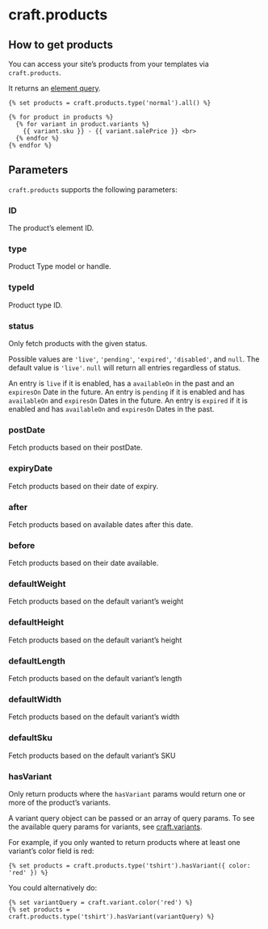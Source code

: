 # craft.products

## How to get products

You can access your site’s products from your templates via `craft.products`.

It returns an [element query](https://docs.craftcms.com/v3/dev/element-queries/).

```twig
{% set products = craft.products.type('normal').all() %}

{% for product in products %}
  {% for variant in product.variants %}
    {{ variant.sku }} - {{ variant.salePrice }} <br>
  {% endfor %}
{% endfor %}
```

## Parameters

`craft.products` supports the following parameters:

### ID

The product’s element ID.

### type

Product Type model or handle.

### typeId

Product type ID.

### status

Only fetch products with the given status.

Possible values are `'live'`, `'pending'`, `'expired'`, `'disabled'`, and `null`.
The default value is `'live'`. `null` will return all entries regardless of status.

An entry is `live` if it is enabled, has a `availableOn` in the past and an `expiresOn` Date in the future.
An entry is `pending` if it is enabled and has `availableOn` and `expiresOn` Dates in the future.
An entry is `expired` if it is enabled and has `availableOn` and `expiresOn` Dates in the past.

### postDate

Fetch products based on their postDate.

### expiryDate

Fetch products based on their date of expiry.

### after

Fetch products based on available dates after this date.

### before

Fetch products based on their date available.

### defaultWeight

Fetch products based on the default variant’s weight

### defaultHeight

Fetch products based on the default variant’s height

### defaultLength

Fetch products based on the default variant’s length

### defaultWidth

Fetch products based on the default variant’s width

### defaultSku

Fetch products based on the default variant’s SKU

### hasVariant
Only return products where the `hasVariant` params would return one or more of the product’s variants.

A variant query object can be passed or an array of query params. To see the available query params for variants, see [craft.variants](craft-variants.md).

For example, if you only wanted to return products where at least one variant’s color field is red:

```twig
{% set products = craft.products.type('tshirt').hasVariant({ color: 'red' }) %}
```

You could alternatively do:

```twig
{% set variantQuery = craft.variant.color('red') %}
{% set products = craft.products.type('tshirt').hasVariant(variantQuery) %}
```

